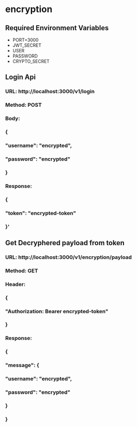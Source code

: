 # encryption
## Required Environment Variables
   - PORT=3000
   - JWT_SECRET
   - USER
   - PASSWORD
   - CRYPTO_SECRET

## **Login Api**
### URL: http://localhost:3000/v1/login
### Method: POST
### Body:
### {
###  "username": "encrypted",
###  "password": "encrypted"
### }

### Response:
### {
###    "token": "encrypted-token"
### }'

## Get Decryphered payload from token
### URL: http://localhost:3000/v1/encryption/payload
### Method: GET
### Header:
### {
###  "Authorization: Bearer encrypted-token"
### } 

### Response:
### {
###   "message": {
###        "username": "encrypted",
###        "password": "encrypted"
###    }
### }




